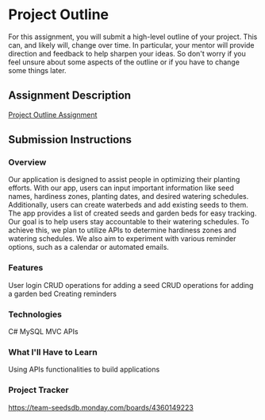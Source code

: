 # Project Outline
For this assignment, you will submit a high-level outline of your project. This can, and likely will, change over time. In particular, your mentor will provide direction and feedback to help sharpen your ideas. So don't worry if you feel unsure about some aspects of the outline or if you have to change some things later.

## Assignment Description
[Project Outline Assignment](https://education.launchcode.org/liftoff/modules/assignments/project-outline)

## Submission Instructions

### Overview
Our application is designed to assist people in optimizing their planting efforts. With our app, users can input important information like seed names, hardiness zones, planting dates, and desired watering schedules. Additionally, users can create waterbeds and add existing seeds to them. The app provides a list of created seeds and garden beds for easy tracking.
Our goal is to help users stay accountable to their watering schedules. To achieve this, we plan to utilize APIs to determine hardiness zones and watering schedules. We also aim to experiment with various reminder options, such as a calendar or automated emails.
### Features
User login
CRUD operations for adding a seed
CRUD operations for adding a garden bed
Creating reminders
### Technologies
C#
MySQL
MVC
APIs
### What I'll Have to Learn
Using APIs functionalities to build applications
### Project Tracker
https://team-seedsdb.monday.com/boards/4360149223




